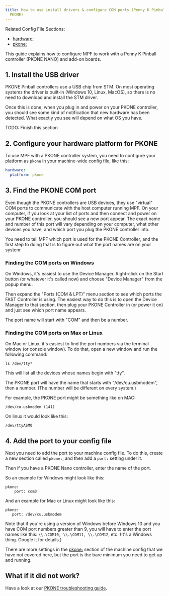 ```yaml
---
title: How to use install drivers & configure COM ports (Penny K Pinball
  PKONE)
---
```


Related Config File Sections:

* [hardware:](../../config/hardware.md)
* [pkone:](../../config/pkone.md)

This guide explains how to configure MPF to work with a Penny K Pinball
controller (PKONE NANO) and add-on boards.

## 1. Install the USB driver

PKONE Pinball controllers use a USB chip from STM. On most operating
systems the driver is built-in (Windows 10, Linux, MacOS), so there is
no need to download and install the STM driver.

Once this is done, when you plug in and power on your PKONE controller,
you should see some kind of notification that new hardware has been
detected. What exactly you see will depend on what OS you have.

TODO: Finish this section

## 2. Configure your hardware platform for PKONE

To use MPF with a PKONE controller system, you need to configure your
platform as `pkone` in your machine-wide config file, like this:

``` yaml
hardware:
  platform: pkone
```

## 3. Find the PKONE COM port

Even though the PKONE controllers are USB devices, they use "virtual"
COM ports to communicate with the host computer running MPF. On your
computer, if you look at your list of ports and then connect and power
on your PKONE controller, you should see a new port appear. The exact
name and number of this port will vary depending on your computer, what
other devices you have, and which port you plug the PKONE controller
into.

You need to tell MPF which port is used for the PKONE Controller, and
the first step to doing that is to figure out what the port names are on
your system:

### Finding the COM ports on Windows

On Windows, it's easiest to use the Device Manager. Right-click on the
Start button (or whatever it's called now) and choose "Device
Manager" from the popup menu.

Then expand the "Ports (COM & LPT)" menu section to see which ports
the FAST Controller is using. The easiest way to do this is to open the
Device Manager to that section, then plug your PKONE Controller in (or
power it on) and just see which port name appears.

The port name will start with "COM" and then be a number.

### Finding the COM ports on Max or Linux

On Mac or Linux, it's easiest to find the port numbers via the terminal
window (or console window). To do that, open a new window and run the
following command:

    ls /dev/tty*

This will list all the devices whose names begin with "tty".

The PKONE port will have the name that starts with "/dev/cu.usbmodem",
then a number. (The number will be different on every system.)

For example, the PKONE port might be something like on MAC:

    /dev/cu.usbmodem (141)

On linux it would look like this:

    /dev/ttyASM0

## 4. Add the port to your config file

Next you need to add the port to your machine config file. To do this,
create a new section called `pkone:`, and then add a `port:` setting
under it.

Then if you have a PKONE Nano controller, enter the name of the port.

So an example for Windows might look like this:

    pkone:
        port: com3

And an example for Mac or Linux might look like this:

    pkone:
       port: /dev/cu.usbmodem

Note that if you're using a version of Windows before Windows 10 and
you have COM port numbers greater than 9, you will have to enter the
port names like this: `\\.\COM10, \\.\COM11, \\.\COM12`, etc. (It's a
Windows thing. Google it for details.)

There are more settings in the [pkone:](../../config/pkone.md) section of the machine config that we have not covered here,
but the port is the bare minimum you need to get up and running.

## What if it did not work?

Have a look at our
[PKONE troubleshooting guide](../../troubleshooting/index.md).
